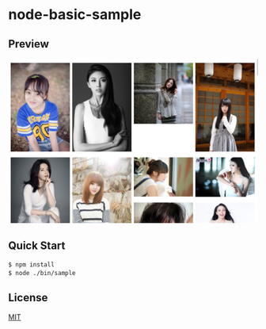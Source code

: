 # node-basic-sample

## Preview

![preview](./screenshot/preview.png)

## Quick Start

```bash
$ npm install
$ node ./bin/sample
```

## License

[MIT](LICENSE)
